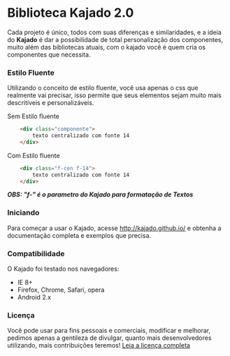 # Biblioteca Kajado 2.0
Cada projeto é único, todos com suas diferenças e similaridades, e a ideia do **Kajado** é dar a possibilidade de total personalização dos componentes, muito além das bibliotecas atuais, com o kajado você é quem cria os componentes que necessita.

### Estilo Fluente
Utilizando o conceito de estilo fluente, você usa apenas o css que realmente vai precisar, isso permite que seus elementos sejam muito mais descritíveis e personalizáveis.

Sem Estilo fluente
```html
    <div class="componente">
        texto centralizado com fonte 14
    </div>
```

Com Estilo fluente
```html
    <div class="f-cen f-14">
        texto centralizado com fonte 14
    </div>
```

***OBS: "f-" é o parametro do Kajado para formatação de Textos*** 


### Iniciando
Para começar a usar o Kajado, acesse <http://kajado.github.io/> e obtenha a documentação completa e exemplos que precisa.


### Compatibilidade
O Kajado foi testado nos navegadores:

* IE 8+
* Firefox, Chrome, Safari, opera
* Android 2.x


### Licença
Você pode usar para fins pessoais e comerciais, modificar e melhorar, pedimos apenas a gentileza de divulgar, quanto mais desenvolvedores utilizando, mais contribuições teremos! 
[Leia a licença completa](https://github.com/kajado/kajado/blob/master/LICENSE)


